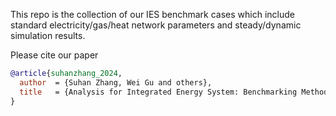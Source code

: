 This repo is the collection of our IES benchmark cases which include standard electricity/gas/heat network parameters and steady/dynamic simulation results.

Please cite our paper 
```bib
@article{suhanzhang_2024,
  author  = {Suhan Zhang, Wei Gu and others},
  title   = {Analysis for Integrated Energy System: Benchmarking Methods and Implementation},
}
```
